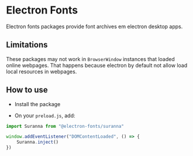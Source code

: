 # Electron Fonts

Electron fonts packages provide font archives em electron desktop apps.

## Limitations

These packages may not work in `BrowserWindow` instances that loaded online webpages. That happens because electron by default not allow load local resources in webpages.

## How to use

* Install the package

* On your `preload.js`, add:

```ts
import Suranna from "@electron-fonts/suranna"

window.addEventListener("DOMContentLoaded", () => {
    Suranna.inject()
})
```